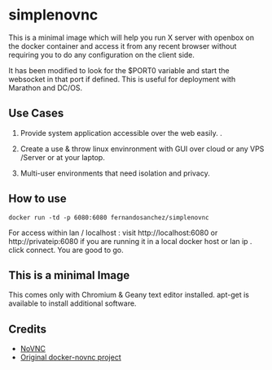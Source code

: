 simplenovnc
============

This is a minimal image which will help you run X server with openbox on the docker container and access it from any recent browser without requiring you to do any configuration on the client side.

It has been modified to look for the $PORT0 variable and start the websocket in that port if defined. This is useful for deployment with Marathon and DC/OS.


## Use Cases

1. Provide system application accessible over the web easily. .

2. Create a use & throw linux envinronment with GUI over cloud or any VPS /Server or  at your laptop. 

3. Multi-user environments that need isolation and privacy.

## How to use
```
docker run -td -p 6080:6080 fernandosanchez/simplenovnc
```

For access within lan / localhost : visit http://localhost:6080 or http://privateip:6080
if you are running it in a local docker host or lan ip . click connect. You are good to go.


## This is a minimal Image

This comes only with Chromium & Geany text editor installed.
apt-get is available to install additional software.

## Credits

* [NoVNC](http://kanaka.github.io/noVNC/)
* [Original docker-novnc project](https://github.com/paimpozhil/docker-novnc)
